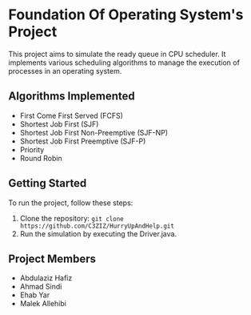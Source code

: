 # Foundation Of Operating System's Project

This project aims to simulate the ready queue in CPU scheduler. It implements various scheduling algorithms to manage the execution of processes in an operating system.

## Algorithms Implemented

- First Come First Served (FCFS)
- Shortest Job First (SJF)
- Shortest Job First Non-Preemptive (SJF-NP)
- Shortest Job First Preemptive (SJF-P)
- Priority
- Round Robin

## Getting Started

To run the project, follow these steps:

1. Clone the repository: `git clone https://github.com/C3ZIZ/HurryUpAndHelp.git`
4. Run the simulation by executing the Driver.java.

## Project Members

- Abdulaziz Hafiz
- Ahmad Sindi
- Ehab Yar
- Malek Allehibi
